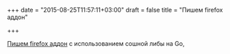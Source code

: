 +++
date = "2015-08-25T11:57:11+03:00"
draft = false
title = "Пишем firefox аддон"

+++

<p><a href="http://id-rsa.pub/post/go15-calling-go-shared-libs-from-firefox-addon/">Пишем firefox аддон</a> с использованием сошной либы на Go,</p>

